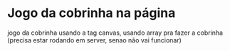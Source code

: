 # Jogo da cobrinha na página
jogo da cobrinha usando a tag canvas, usando array pra fazer a cobrinha (precisa estar rodando em server, senao não vai funcionar) 
